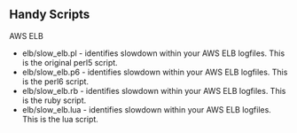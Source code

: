 ## Handy Scripts

AWS ELB

* elb/slow_elb.pl - identifies slowdown within your AWS ELB logfiles. This is the original perl5 script. 
* elb/slow_elb.p6 - identifies slowdown within your AWS ELB logfiles. This is the perl6 script. 
* elb/slow_elb.rb - identifies slowdown within your AWS ELB logfiles. This is the ruby script. 
* elb/slow_elb.lua - identifies slowdown within your AWS ELB logfiles. This is the lua script. 
